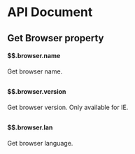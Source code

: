 # API Document

## Get Browser property
#### $$.browser.name
Get browser name.  

<h2></h2>

#### $$.browser.version
Get browser version. Only available for IE.

<h2></h2>

#### $$.browser.lan
Get browser language.